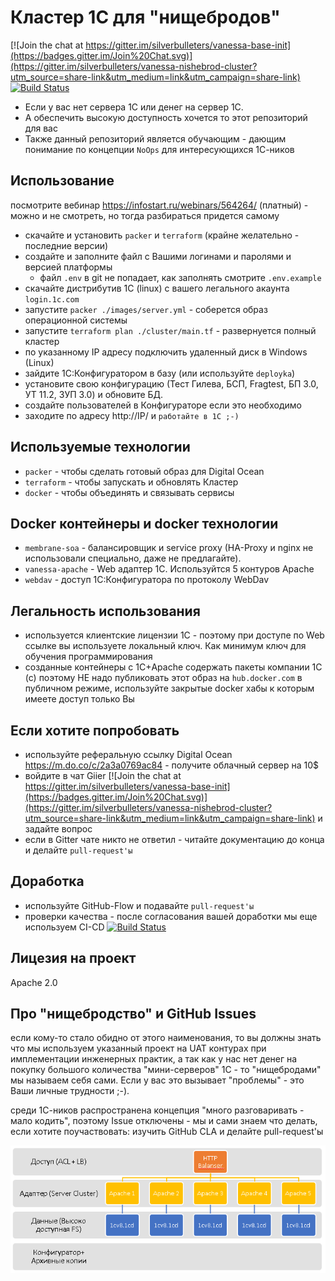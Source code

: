 # Кластер 1С для "нищебродов"

[![Join the chat at https://gitter.im/silverbulleters/vanessa-base-init](https://badges.gitter.im/Join%20Chat.svg)](https://gitter.im/silverbulleters/vanessa-nishebrod-cluster?utm_source=share-link&utm_medium=link&utm_campaign=share-link)
[![Build Status](https://travis-ci.org/silverbulleters-research/vanessa-nishebrod-cluster.svg?branch=master)](https://travis-ci.org/silverbulleters-research/vanessa-nishebrod-cluster)

* Если у вас нет сервера 1С или денег на сервер 1С.
* А обеспечить высокую доступность хочется то этот репозиторий для вас
* Также данный репозиторий является обучающим - дающим понимание по концепции `NoOps` для интересующихся 1С-ников

## Использование

посмотрите вебинар https://infostart.ru/webinars/564264/ (платный) - можно и не смотреть, но тогда разбираться придется самому

* скачайте и установить `packer` и `terraform` (крайне желательно - последние версии)
* создайте и заполните файл с Вашими логинами и паролями и версией платформы
  * файл `.env` в git не попадает, как заполнять смотрите `.env.example`
* скачайте дистрибутив 1С (linux) с вашего легального акаунта `login.1c.com`
* запустите `packer ./images/server.yml` - соберется образ операционной системы
* запустите `terraform plan ./cluster/main.tf` - развернуется полный кластер
* по указанному IP адресу подключить удаленный диск в Windows (Linux)
* зайдите 1C:Конфигуратором в базу (или используйте `deployka`)
* установите свою конфигурацию (Тест Гилева, БСП, Fragtest, БП 3.0, УТ 11.2, ЗУП 3.0) и обновите БД.
* создайте пользователей в Конфигураторе если это необходимо
* заходите по адресу http://IP/ и `работайте в 1С ;-)`

## Используемые технологии

* `packer` - чтобы сделать готовый образ для Digital Ocean
* `terraform` - чтобы запускать и обновлять Кластер
* `docker` - чтобы объединять и связывать сервисы

## Docker контейнеры и docker технологии

* `membrane-soa` - балансировщик и service proxy (HA-Proxy и nginx не использовали специально, даже не предлагайте).
* `vanessa-apache` - Web адаптер 1С. Используйтся 5 контуров Apache
* `webdav` - доступ 1С:Конфигуратора по протоколу WebDav

## Легальность использования

* используется клиентские лицензии 1С - поэтому при доступе по Web ссылке вы используете локальный ключ. Как минимум ключ для обучения программирования
* созданные контейнеры с 1С+Apache содержать пакеты компании 1С (с) поэтому НЕ надо публиковать этот образ на `hub.docker.com` в публичном режиме, используйте закрытые docker хабы к которым имеете доступ только Вы

## Если хотите попробовать

* используйте реферальную ссылку Digital Ocean https://m.do.co/c/2a3a0769ac84 - получите облачный сервер на 10$
* войдите в чат Giier [![Join the chat at https://gitter.im/silverbulleters/vanessa-base-init](https://badges.gitter.im/Join%20Chat.svg)](https://gitter.im/silverbulleters/vanessa-nishebrod-cluster?utm_source=share-link&utm_medium=link&utm_campaign=share-link) и задайте вопрос
* если в Gitter чате никто не ответил - читайте документацию до конца и делайте `pull-request'ы`

## Доработка

* используйте GitHub-Flow и подавайте `pull-request'ы`
* проверки качества - после согласования вашей доработки мы еще используем CI-CD [![Build Status](https://travis-ci.org/silverbulleters-research/vanessa-nishebrod-cluster.svg?branch=master)](https://travis-ci.org/silverbulleters-research/vanessa-nishebrod-cluster)

## Лицезия на проект

Apache 2.0

## Про "нищебродство" и GitHub Issues

если кому-то стало обидно от этого наименования, то вы должны знать что мы используем указанный проект на UAT контурах при имплементации инженерных практик, а так как у нас нет денег на покупку большого количества "мини-серверов" 1С - то "нищебродами" мы называем себя сами. Если у вас это вызывает "проблемы" - это Ваши личные трудности ;-).

среди 1С-ников распространена концепция "много разговаривать - мало кодить", поэтому Issue отключены - мы и сами знаем что делать, если хотите поучаствовать: изучить GitHub CLA и делайте pull-request'ы

![Simple Arch](./docs/simple-image.png)
